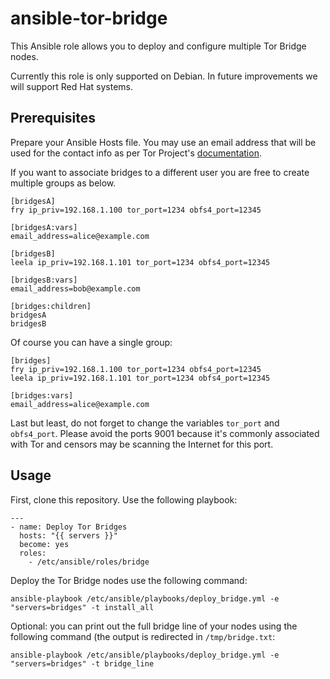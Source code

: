 # ansible-tor-bridge

This Ansible role allows you to deploy and configure multiple Tor Bridge nodes.

Currently this role is only supported on Debian. In future improvements we will support Red Hat systems.

## Prerequisites

Prepare your Ansible Hosts file. You may use an email address that will be used for the contact info as per Tor Project's [documentation](https://community.torproject.org/relay/setup/bridge/).

If you want to associate bridges to a different user you are free to create multiple groups as below.

```
[bridgesA]
fry ip_priv=192.168.1.100 tor_port=1234 obfs4_port=12345

[bridgesA:vars]
email_address=alice@example.com

[bridgesB]
leela ip_priv=192.168.1.101 tor_port=1234 obfs4_port=12345

[bridgesB:vars]
email_address=bob@example.com

[bridges:children]
bridgesA
bridgesB
```

Of course you can have a single group:

```
[bridges]
fry ip_priv=192.168.1.100 tor_port=1234 obfs4_port=12345
leela ip_priv=192.168.1.101 tor_port=1234 obfs4_port=12345

[bridges:vars]
email_address=alice@example.com
```

Last but least, do not forget to change the variables `tor_port` and `obfs4_port`. Please avoid the ports 9001 because it's commonly associated with Tor and censors may be scanning the Internet for this port.

## Usage

First, clone this repository. Use the following playbook:

```
---
- name: Deploy Tor Bridges
  hosts: "{{ servers }}"
  become: yes
  roles:
    - /etc/ansible/roles/bridge
```

Deploy the Tor Bridge nodes use the following command: 

`ansible-playbook /etc/ansible/playbooks/deploy_bridge.yml -e "servers=bridges" -t install_all`

Optional: you can print out the full bridge line of your nodes using the following command (the output is redirected in `/tmp/bridge.txt`:

`ansible-playbook /etc/ansible/playbooks/deploy_bridge.yml -e "servers=bridges" -t bridge_line`

